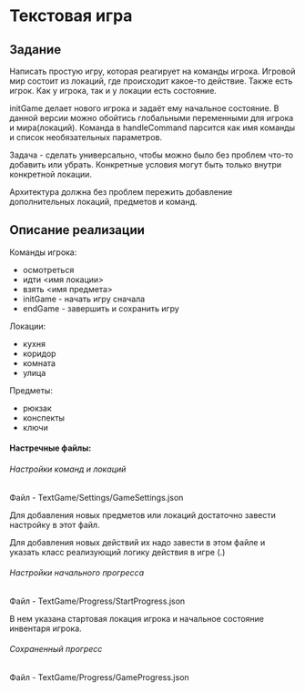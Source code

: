 # Текстовая игра

## Задание
Написать простую игру, которая реагирует на команды игрока. Игровой мир состоит из локаций, где происходит какое-то действие. Также есть игрок. Как у игрока, так и у локации есть состояние.

initGame делает нового игрока и задаёт ему начальное состояние. В данной версии можно обойтись глобальными переменными для игрока и мира(локаций). Команда в handleCommand парсится как имя команды и список необязательных параметров. 

Задача - сделать универсально, чтобы можно было без проблем что-то добавить или убрать. Конкретные условия могут быть только внутри конкретной локации. 

Архитектура должна без проблем пережить добавление дополнительных локаций, предметов и команд.

## Описание реализации
Команды игрока:
- осмотреться
- идти <имя локации>
- взять <имя предмета>
- initGame - начать игру сначала
- endGame - завершить и сохранить игру

Локации:
- кухня
- коридор
- комната
- улица

Предметы:
- рюкзак
- конспекты
- ключи

#### Настречные файлы:
###### Настройки команд и локаций 
Файл - TextGame/Settings/GameSettings.json

Для добавления новых предметов или локаций достаточно завести настройку в этот файл.

Для добавления новых действий их надо завести в этом файле и указать класс реализующий логику действия в игре (<Class Namespace>.<Class Name>)

###### Настройки начального прогресса 
Файл - TextGame/Progress/StartProgress.json

В нем указана стартовая локация игрока и начальное состояние инвентаря игрока.
  
###### Сохраненный прогресс 
Файл - TextGame/Progress/GameProgress.json

